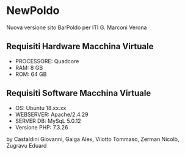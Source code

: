 # NewPoldo
Nuova versione sito BarPoldo per ITI G. Marconi Verona

## Requisiti Hardware Macchina Virtuale
* PROCESSORE: Quadcore
* RAM: 8 GB
* ROM: 64 GB

## Requisiti Software Macchina Virtuale
* OS: Ubuntu 18.xx.xx
* WEBSERVER: Apache/2.4.29
* SERVER DB: MySqL 5.0.12
* Versione PHP: 7.3.26


by Castaldini Giovanni, Gaiga Alex, Vilotto Tommaso, Zerman Nicolò, Zugravu Eduard
